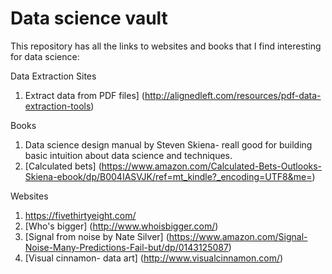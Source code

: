 # Data science vault

This repository has all the links to websites and books that I find interesting for data science:


Data Extraction Sites
1. Extract data from PDF files] (http://alignedleft.com/resources/pdf-data-extraction-tools)

Books
1. Data science design manual by Steven Skiena- reall good for building basic intuition about data science and techniques.
2. [Calculated bets] (https://www.amazon.com/Calculated-Bets-Outlooks-Skiena-ebook/dp/B004IASVJK/ref=mt_kindle?_encoding=UTF8&me=)


Websites 
1. https://fivethirtyeight.com/
2. [Who's bigger] (http://www.whoisbigger.com/)
3. [Signal from noise by Nate Silver] (https://www.amazon.com/Signal-Noise-Many-Predictions-Fail-but/dp/0143125087)
3. [Visual cinnamon- data art] (http://www.visualcinnamon.com/)

